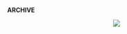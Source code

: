**ARCHIVE**

<div style="text-align:center;"><a href="http://www.apple.com/stevejobs/"><img src="/images/2015/02/rip_steve.png" style="max-width:600px;"/></a></div>
